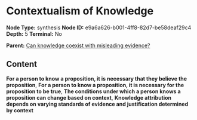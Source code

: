 # Contextualism of Knowledge

**Node Type:** synthesis
**Node ID:** e9a6a626-b001-4ff8-82d7-be58deaf29c4
**Depth:** 5
**Terminal:** No

**Parent:** [Can knowledge coexist with misleading evidence?](can-knowledge-coexist-with-misleading-evidence-antithesis-274bef74-76c3-468a-8c6b-800052f62c82.md)

## Content

**For a person to know a proposition, it is necessary that they believe the proposition**, **For a person to know a proposition, it is necessary for the proposition to be true**, **The conditions under which a person knows a proposition can change based on context**, **Knowledge attribution depends on varying standards of evidence and justification determined by context**
